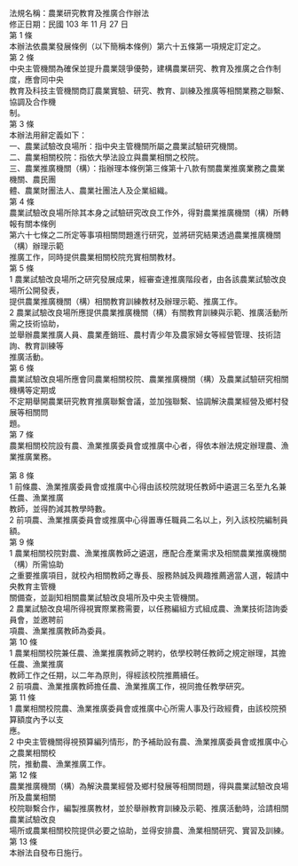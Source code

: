 法規名稱：農業研究教育及推廣合作辦法  
修正日期：民國 103 年 11 月 27 日  
第 1 條  
本辦法依農業發展條例（以下簡稱本條例）第六十五條第一項規定訂定之。  
第 2 條  
中央主管機關為確保並提升農業競爭優勢，建構農業研究、教育及推廣之合作制度，應會同中央  
教育及科技主管機關商訂農業實驗、研究、教育、訓練及推廣等相關業務之聯繫、協調及合作機  
制。  
第 3 條  
本辦法用辭定義如下：  
一、農業試驗改良場所：指中央主管機關所屬之農業試驗研究機關。  
二、農業相關校院：指依大學法設立與農業相關之校院。  
三、農業推廣機關（構）：指辦理本條例第三條第十八款有關農業推廣業務之農業機關、農民團  
體、農業財團法人、農業社團法人及企業組織。  
第 4 條  
農業試驗改良場所除其本身之試驗研究改良工作外，得對農業推廣機關（構）所轉報有關本條例  
第六十七條之二所定等事項相關問題進行研究，並將研究結果透過農業推廣機關（構）辦理示範  
推廣工作，同時提供農業相關校院充實相關教材。  
第 5 條  
1 農業試驗改良場所之研究發展成果，經審查達推廣階段者，由各該農業試驗改良場所公開發表，  
提供農業推廣機關（構）相關教育訓練教材及辦理示範、推廣工作。  
2 農業試驗改良場所應提供農業推廣機關（構）有關教育訓練與示範、推廣活動所需之技術協助，  
並舉辦農業推廣人員、農業產銷班、農村青少年及農家婦女等經營管理、技術諮詢、教育訓練等  
推廣活動。  
第 6 條  
農業試驗改良場所應會同農業相關校院、農業推廣機關（構）及農業試驗研究相關機構等定期或  
不定期舉開農業研究教育推廣聯繫會議，並加強聯繫、協調解決農業經營及鄉村發展等相關問  
題。  
第 7 條  
農業相關校院設有農、漁業推廣委員會或推廣中心者，得依本辦法規定辦理農、漁業推廣業務。  


第 8 條  
1 前條農、漁業推廣委員會或推廣中心得由該校院就現任教師中遴選三名至九名兼任農、漁業推廣  
教師，並得酌減其教學時數。  
2 前項農、漁業推廣委員會或推廣中心得置專任職員二名以上，列入該校院編制員額。  
第 9 條  
1 農業相關校院對農、漁業推廣教師之遴選，應配合產業需求及相關農業推廣機關（構）所需協助  
之重要推廣項目，就校內相關教師之專長、服務熱誠及興趣推薦適當人選，報請中央教育主管機  
關備查，並副知相關農業試驗改良場所及中央主管機關。  
2 農業試驗改良場所得視實際業務需要，以任務編組方式組成農、漁業技術諮詢委員會，並邀聘前  
項農、漁業推廣教師為委員。  
第 10 條  
1 農業相關校院兼任農、漁業推廣教師之聘約，依學校聘任教師之規定辦理，其擔任農、漁業推廣  
教師工作之任期，以二年為原則，得經該校院推薦續任。  
2 前項農、漁業推廣教師擔任農、漁業推廣工作，視同擔任教學研究。  
第 11 條  
1 農業相關校院農、漁業推廣委員會或推廣中心所需人事及行政經費，由該校院預算額度內予以支  
應。  
2 中央主管機關得視預算編列情形，酌予補助設有農、漁業推廣委員會或推廣中心之農業相關校  
院，推動農、漁業推廣工作。  
第 12 條  
農業推廣機關（構）為解決農業經營及鄉村發展等相關問題，得與農業試驗改良場所及農業相關  
校院聯繫合作，編製推廣教材，並於舉辦教育訓練及示範、推廣活動時，洽請相關農業試驗改良  
場所或農業相關校院提供必要之協助，並得安排農、漁業相關研究、實習及訓練。  
第 13 條  
本辦法自發布日施行。  



